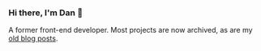 ### Hi there, I'm Dan 👋

A former front-end developer. Most projects are now archived, as are my [old blog posts](https://archive.danielcanetti.com/).

<!--

### Hi there, I'm Dan 👋

I'm currently a front-end developer for Nouveau HD Beauty Group, a permanent makeup training company. You can find me at [danielcanetti.com](https://danielcanetti.com).

---

#### Technologies

<img src="https://user-images.githubusercontent.com/12090510/90611447-a7b7ba00-e1fe-11ea-8957-1e9344618223.png" alt="11ty" width="30px" height="30px"> <img src="https://user-images.githubusercontent.com/12090510/106629606-e6ee8300-6572-11eb-9860-d4f90fff546f.png" alt="wordpress" width="30px" height="30px"> <img src="https://user-images.githubusercontent.com/12090510/106629796-1d2c0280-6573-11eb-9f09-12406ceec248.png" alt="sass" width="30px" height="30px"> <img src="https://user-images.githubusercontent.com/12090510/95390236-fcb5a980-08ec-11eb-925f-266287f7c7e3.png" alt="Webpack" width="30px" height="30px"> <img src="https://user-images.githubusercontent.com/12090510/106630015-57959f80-6573-11eb-8b51-295208153da5.png" alt="jquery" width="30px" height="30px"> <img src="https://user-images.githubusercontent.com/12090510/106630150-7d22a900-6573-11eb-8867-499aa369e639.png" alt="git" width="30px" height="30px"> <img src="https://user-images.githubusercontent.com/12090510/106630546-d4c11480-6573-11eb-9f9c-00f691041804.png" alt="html5" width="30px" height="30px"> <img src="https://user-images.githubusercontent.com/12090510/106630611-e3a7c700-6573-11eb-855a-ffcb5d4db9e7.png" alt="css3" width="30px" height="30px">

---

#### Learning

<img src="https://user-images.githubusercontent.com/12090510/93472506-a6a4a600-f8ec-11ea-851a-664057fc78e9.png" alt="Typescript" width="28px" height="28px"> <img src="https://user-images.githubusercontent.com/12090510/94238246-fb0cde80-ff07-11ea-95af-57833459c238.png" alt="VueJs" width="30px" height="30px"> <img src="https://user-images.githubusercontent.com/12090510/106631111-5749d400-6574-11eb-8884-e2d1e949340c.png" alt="Angular" width="30px" height="30px"> <img src="https://user-images.githubusercontent.com/12090510/106631172-67fa4a00-6574-11eb-9e4a-048bdfb110cb.png" alt="GraphQL" width="30px" height="30px"> <img src="https://user-images.githubusercontent.com/12090510/106631064-4e590280-6574-11eb-8af3-fe2f5dc6eff7.png" alt="Laravel" width="30px" height="30px">

---

#### Gaming (When I get time)

[<img src="https://user-images.githubusercontent.com/12090510/106631420-aabc2200-6574-11eb-9e42-91d37f766634.png" alt="twitch" width="30px" height="30px">](https://www.twitch.tv/dan_canetti) 
[<img src="https://user-images.githubusercontent.com/12090510/106631463-b576b700-6574-11eb-9f0c-d550ac1bfbb7.png" alt="youtube" width="30px" height="30px">](https://www.youtube.com/c/DanielCanetti/)

---

#### Misc

- 💪 Regular gym-goer
- 🏌️ Improving golfer
- ⚔️ Blade

-->

<!--
**DanCanetti/DanCanetti** is a ✨ _special_ ✨ repository because its `README.md` (this file) appears on your GitHub profile.

Here are some ideas to get you started:

- 🔭 I’m currently working on ...
- 🌱 I’m currently learning ...
- 👯 I’m looking to collaborate on ...
- 🤔 I’m looking for help with ...
- 💬 Ask me about ...
- 📫 How to reach me: ...
- 😄 Pronouns: ...
- ⚡ Fun fact: ...
-->
